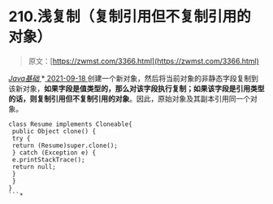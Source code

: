 <!--yml
category: 未分类
date: 0001-01-01 00:00:00
--->

# 210.浅复制（复制引用但不复制引用的对象）

> 原文：[https://zwmst.com/3366.html](https://zwmst.com/3366.html)

   [ *Java基础* ](https://zwmst.com/java%e5%9f%ba%e7%a1%80)*[ <time datetime="2021-09-18T09:48:21+08:00"> 2021-09-18 </time> ](https://zwmst.com/3366.html)  创建一个新对象，然后将当前对象的非静态字段复制到该新对象，**如果字段是值类型的，那么对该字段执行复制；如果该字段是引用类型的话，则复制引用但不复制引用的对象**。因此，原始对象及其副本引用同一个对象。

```
class Resume implements Cloneable{ 
 public Object clone() { 
 try { 
 return (Resume)super.clone(); 
 } catch (Exception e) { 
 e.printStackTrace(); 
 return null; 
 } 
 } 
} 
```*
